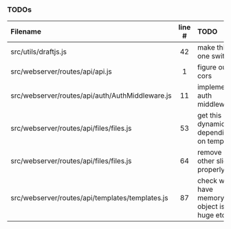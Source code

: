 ### TODOs
| Filename | line # | TODO
|:------|:------:|:------
| src/utils/draftjs.js | 42 | make this one switch
| src/webserver/routes/api/api.js | 1 | figure out cors
| src/webserver/routes/api/auth/AuthMiddleware.js | 11 | implement auth middleware
| src/webserver/routes/api/files/files.js | 53 | get this dynamically depending on template
| src/webserver/routes/api/files/files.js | 64 | remove all other slides properly
| src/webserver/routes/api/templates/templates.js | 87 | check we have memory - object isnt huge etc